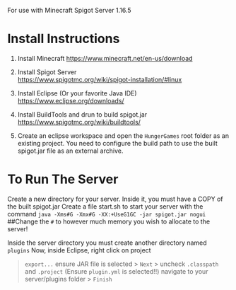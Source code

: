 For use with Minecraft Spigot Server 1.16.5

# Install Instructions

1. Install Minecraft 
  https://www.minecraft.net/en-us/download  
2. Install Spigot Server  
  https://www.spigotmc.org/wiki/spigot-installation/#linux  
3. Install Eclipse (Or your favorite Java IDE)  
  https://www.eclipse.org/downloads/  
4. Install BuildTools and drun to build spigot.jar  
  https://www.spigotmc.org/wiki/buildtools/ 
  
5. Create an eclipse workspace and open the `HungerGames` root folder as an existing project. 
  You need to configure the build path to use the built spigot.jar file as an external archive. 

# To Run The Server  
Create a new directory for your server. Inside it, you must have a COPY of the built spigot.jar
Create a file start.sh to start your server with the command `java -Xms#G -Xmx#G -XX:+UseG1GC -jar spigot.jar nogui`
  ##Change the `#` to however much memory you wish to allocate to the server!
  
Inside the server directory you must create another directory named `plugins`
Now, inside Eclipse, right click on project 
> `export...` ensure JAR file is selected > `Next` > uncheck `.classpath` and `.project`  (Ensure `plugin.yml` is selected!!)
> navigate to your server/plugins folder > `Finish`
    
    
